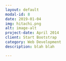 ```yaml
---
layout: default
modal-id: 8
date: 2019-01-04
img: hitachi.png
alt: image-alt
project-date: April 2014
client: Start Bootstrap
category: Web Development
description: blah blah

---
```

